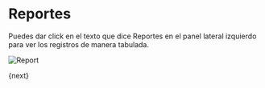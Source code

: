 <!-- base_template: frappe_io/www/frappe/frappe_base.html --><!-- add-breadcrumbs -->
# Reportes

Puedes dar click en el texto que dice Reportes en el panel lateral izquierdo para ver los registros de manera tabulada.

<img class="screenshot" alt="Report" src="/docs/assets/img/report.png">

{next}
